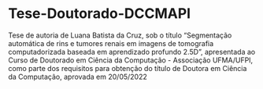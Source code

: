 # Tese-Doutorado-DCCMAPI
Tese de autoria de Luana Batista da Cruz, sob o título “Segmentação automática de rins e tumores renais em imagens de tomografia computadorizada baseada em aprendizado profundo 2.5D”, apresentada ao Curso de Doutorado em Ciência da Computação - Associação UFMA/UFPI, como parte dos requisitos para obtenção do título de Doutora em Ciência da Computação, aprovada em 20/05/2022

